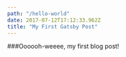 ```yaml
---
path: "/hello-world"
date: 2017-07-12T17:12:33.962Z
title: "My First Gatsby Post"
---
```

###Oooooh-weeee, my first blog post!